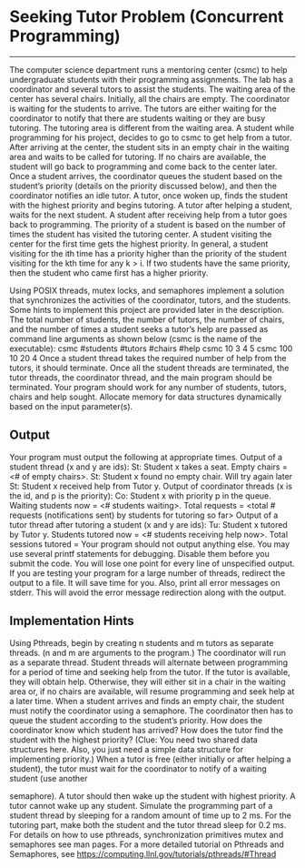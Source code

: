 # Seeking Tutor Problem (Concurrent Programming)
------------------------------------------------------------------------------
The computer science department runs a mentoring center (csmc) to help undergraduate students with their programming assignments. The lab has a coordinator and several tutors to assist the students. The waiting area of the center has several chairs. Initially, all the chairs are empty. The coordinator is waiting for the students to arrive. The tutors are either waiting for the coordinator to notify that there are students waiting or they are busy tutoring. The tutoring area is different from the waiting area.
A student while programming for his project, decides to go to csmc to get help from a tutor. After arriving at the center, the student sits in an empty chair in the waiting area and waits to be called for tutoring. If no chairs are available, the student will go back to programming and come back to the center later. Once a student arrives, the coordinator queues the student based on the student’s priority (details on the priority discussed below), and then the coordinator notifies an idle tutor. A tutor, once woken up, finds the student with the highest priority and begins tutoring. A tutor after helping a student, waits for the next student. A student after receiving help from a tutor goes back to programming.
The priority of a student is based on the number of times the student has visited the tutoring center. A student visiting the center for the first time gets the highest priority. In general, a student visiting for the ith time has a priority higher than the priority of the student visiting for the kth time for any k > i. If two students have the same priority, then the student who came first has a higher priority.
      
Using POSIX threads, mutex locks, and semaphores implement a solution that synchronizes the activities of the coordinator, tutors, and the students. Some hints to implement this project are provided later in the description.
The total number of students, the number of tutors, the number of chairs, and the number of times a student seeks a tutor’s help are passed as command line arguments as shown below (csmc is the name of the executable):
csmc #students #tutors #chairs #help
      csmc 10 3 4 5
      csmc 100 10 20 4
Once a student thread takes the required number of help from the tutors, it should terminate. Once all the student threads are terminated, the tutor threads, the coordinator thread, and the main program should be terminated.
Your program should work for any number of students, tutors, chairs and help sought. Allocate memory for data structures dynamically based on the input parameter(s).

Output
------------------------------------------------------------------------------
Your program must output the following at appropriate times.
Output of a student thread (x and y are ids):
St: Student x takes a seat. Empty chairs = <# of empty chairs>. St: Student x found no empty chair. Will try again later
St: Student x received help from Tutor y.
Output of coordinator threads (x is the id, and p is the priority):
Co: Student x with priority p in the queue. Waiting students now = <# students waiting>. Total requests = <total # requests (notifications sent) by students for tutoring so far>
Output of a tutor thread after tutoring a student (x and y are ids):
Tu: Student x tutored by Tutor y. Students tutored now = <# students receiving help now>. Total sessions tutored = <total number of tutoring sessions conducted completed so far by all the tutors>
Your program should not output anything else. You may use several printf statements for debugging. Disable them before you submit the code. You will lose one point for every line of unspecified output. If you are testing your program for a large number of threads, redirect the output to a file. It will save time for you. Also, print all error messages on stderr. This will avoid the error message redirection along with the output.
          
Implementation Hints
------------------------------------------------------------------------------  
Using Pthreads, begin by creating n students and m tutors as separate threads. (n and m are arguments to the program.) The coordinator will run as a separate thread. Student threads will alternate between programming for a period of time and seeking help from the tutor. If the tutor is available, they will obtain help. Otherwise, they will either sit in a chair in the waiting area or, if
  no chairs are available, will resume programming and seek help at a later time.
When a student arrives and finds an empty chair, the student must notify the coordinator using a semaphore. The coordinator then has to queue the student according to the student’s priority. How does the coordinator know which student has arrived? How does the tutor find the student with the highest priority? (Clue: You need two shared data structures here. Also, you just need a simple data structure for implementing priority.) When a tutor is free (either initially or after helping a student), the tutor must wait for the coordinator to notify of a waiting student (use another

semaphore). A tutor should then wake up the student with highest priority. A tutor cannot wake up any student.
Simulate the programming part of a student thread by sleeping for a random amount of time up to 2 ms. For the tutoring part, make both the student and the tutor thread sleep for 0.2 ms.
For details on how to use pthreads, synchronization primitives mutex and semaphores see man pages. For a more detailed tutorial on Pthreads and Semaphores, see https://computing.llnl.gov/tutorials/pthreads/#Thread